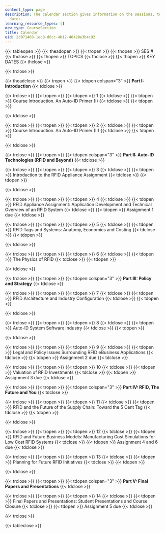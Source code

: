 ```yaml
---
content_type: page
description: The calendar section gives information on the sessions, topics and key
  dates.
learning_resource_types: []
ocw_type: CourseSection
title: Calendar
uid: 2d071460-1ec8-d6cc-4b12-40428e3b4c92
---
```


{{< tableopen >}}
{{< theadopen >}}
{{< tropen >}}
{{< thopen >}}
SES #
{{< thclose >}}
{{< thopen >}}
TOPICS
{{< thclose >}}
{{< thopen >}}
KEY DATES
{{< thclose >}}

{{< trclose >}}

{{< theadclose >}}
{{< tropen >}}
{{< tdopen colspan="3" >}}
**Part I: Introduction**
{{< tdclose >}}

{{< trclose >}}
{{< tropen >}}
{{< tdopen >}}
1
{{< tdclose >}}
{{< tdopen >}}
Course Introduction. An Auto-ID Primer (I)
{{< tdclose >}}
{{< tdopen >}}

{{< tdclose >}}

{{< trclose >}}
{{< tropen >}}
{{< tdopen >}}
2
{{< tdclose >}}
{{< tdopen >}}
Course Introduction. An Auto-ID Primer (II)
{{< tdclose >}}
{{< tdopen >}}

{{< tdclose >}}

{{< trclose >}}
{{< tropen >}}
{{< tdopen colspan="3" >}}
**Part II: Auto-ID Technologies (RFID and Beyond)**
{{< tdclose >}}

{{< trclose >}}
{{< tropen >}}
{{< tdopen >}}
3
{{< tdclose >}}
{{< tdopen >}}
Introduction to the RFID Appliance Assignment
{{< tdclose >}}
{{< tdopen >}}

{{< tdclose >}}

{{< trclose >}}
{{< tropen >}}
{{< tdopen >}}
4
{{< tdclose >}}
{{< tdopen >}}
RFID Appliance Assignment: Application Development and Technical Overview of an RFID System
{{< tdclose >}}
{{< tdopen >}}
Assignment 1 due
{{< tdclose >}}

{{< trclose >}}
{{< tropen >}}
{{< tdopen >}}
5
{{< tdclose >}}
{{< tdopen >}}
RFID Tags and Systems: Anatomy, Economics and Costing
{{< tdclose >}}
{{< tdopen >}}

{{< tdclose >}}

{{< trclose >}}
{{< tropen >}}
{{< tdopen >}}
6
{{< tdclose >}}
{{< tdopen >}}
The Physics of RFID
{{< tdclose >}}
{{< tdopen >}}

{{< tdclose >}}

{{< trclose >}}
{{< tropen >}}
{{< tdopen colspan="3" >}}
**Part III: Policy and Strategy**
{{< tdclose >}}

{{< trclose >}}
{{< tropen >}}
{{< tdopen >}}
7
{{< tdclose >}}
{{< tdopen >}}
RFID Architecture and Industry Configuration
{{< tdclose >}}
{{< tdopen >}}

{{< tdclose >}}

{{< trclose >}}
{{< tropen >}}
{{< tdopen >}}
8
{{< tdclose >}}
{{< tdopen >}}
Auto-ID System Software Industry
{{< tdclose >}}
{{< tdopen >}}

{{< tdclose >}}

{{< trclose >}}
{{< tropen >}}
{{< tdopen >}}
9
{{< tdclose >}}
{{< tdopen >}}
Legal and Policy Issues Surrounding RFID eBusiness Applications
{{< tdclose >}}
{{< tdopen >}}
Assignment 2 due
{{< tdclose >}}

{{< trclose >}}
{{< tropen >}}
{{< tdopen >}}
10
{{< tdclose >}}
{{< tdopen >}}
Valuation of RFID Investments
{{< tdclose >}}
{{< tdopen >}}
Assignment 3 due
{{< tdclose >}}

{{< trclose >}}
{{< tropen >}}
{{< tdopen colspan="3" >}}
**Part IV: RFID, The Future and You**
{{< tdclose >}}

{{< trclose >}}
{{< tropen >}}
{{< tdopen >}}
11
{{< tdclose >}}
{{< tdopen >}}
RFID and the Future of the Supply Chain: Toward the 5 Cent Tag
{{< tdclose >}}
{{< tdopen >}}

{{< tdclose >}}

{{< trclose >}}
{{< tropen >}}
{{< tdopen >}}
12
{{< tdclose >}}
{{< tdopen >}}
RFID and Future Business Models: Manufacturing Cost Simulations for Low Cost RFID Systems
{{< tdclose >}}
{{< tdopen >}}
Assignment 4 and 6 due
{{< tdclose >}}

{{< trclose >}}
{{< tropen >}}
{{< tdopen >}}
13
{{< tdclose >}}
{{< tdopen >}}
Planning for Future RFID Initiatives
{{< tdclose >}}
{{< tdopen >}}

{{< tdclose >}}

{{< trclose >}}
{{< tropen >}}
{{< tdopen colspan="3" >}}
**Part V: Final Papers and Presentations**
{{< tdclose >}}

{{< trclose >}}
{{< tropen >}}
{{< tdopen >}}
14
{{< tdclose >}}
{{< tdopen >}}
Final Papers and Presentations: Student Presentations and Course Closure
{{< tdclose >}}
{{< tdopen >}}
Assignment 5 due
{{< tdclose >}}

{{< trclose >}}

{{< tableclose >}}